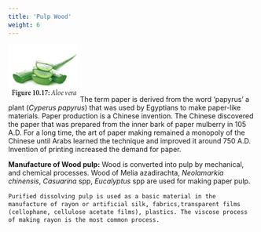 ```yaml
---
title: 'Pulp Wood'
weight: 6
---
```



![Wood pulp](10.17.png "")
The term paper is derived from the word ‘papyrus’ a plant (_Cyperus papyrus_) that was used by Egyptians to make paper-like materials. Paper production is a Chinese invention. The Chinese discovered the paper that was prepared from the inner bark of paper mulberry in 105 A.D. For a long time, the art of paper making remained a monopoly of the Chinese until Arabs learned the technique and improved it around 750 A.D. Invention of printing increased the demand for paper. 

**Manufacture of Wood pulp:**
Wood is converted into pulp by mechanical, and chemical processes. Wood of Melia azadirachta, _Neolamarkia_ _chinensis_, _Casuarina_ spp, _Eucalyptus_ spp are used for making paper pulp.

```hint {role="warn"}
Purified dissolving pulp is used as a basic material in the manufacture of rayon or artificial silk, fabrics,transparent films (cellophane, cellulose acetate films), plastics. The viscose process of making rayon is the most common process.
```
